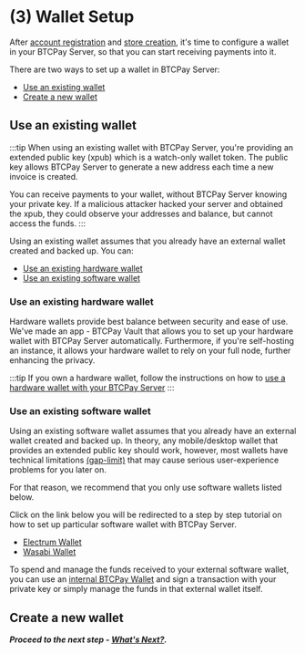 # (3) Wallet Setup

After [account registration](RegisterAccount.md) and [store creation](CreateStore.md), it's time to configure a wallet in your BTCPay Server, so that you can start receiving payments into it.

There are two ways to set up a wallet in BTCPay Server:
 
 - [Use an existing wallet](#use-an-existing-wallet)
 - [Create a new wallet](#create-a-new-wallet)

## Use an existing wallet

:::tip
When using an existing wallet with BTCPay Server, you're providing an extended public key (xpub) which is a watch-only wallet token. The public key allows BTCPay Server to generate a new address each time a new invoice is created. 

You can receive payments to your wallet, without BTCPay Server knowing your private key. If a malicious attacker hacked your server and obtained the xpub, they could observe your addresses and balance, but cannot access the funds.
:::

Using an existing wallet assumes that you already have an external wallet created and backed up. You can:

- [Use an existing hardware wallet](#use-an-existing-hardware-wallet)
- [Use an existing software wallet](#use-an-existing-software-wallet)

### Use an existing hardware wallet

Hardware wallets provide best balance between security and ease of use. We've made an app - BTCPay Vault that allows you to set up your hardware wallet with BTCPay Server automatically. Furthermore, if you're self-hosting an instance, it allows your hardware wallet to rely on your full node, further enhancing the privacy. 

:::tip
If you own a hardware wallet, follow the instructions on how to [use a hardware wallet with your BTCPay Server](Vault.md)
:::

### Use an existing software wallet

Using an existing software wallet assumes that you already have an external wallet created and backed up. In theory, any mobile/desktop wallet that provides an extended public key should work, however, most wallets have technical limitations [(gap-limit)](FAQ/FAQ-Wallet/#missing-payments-in-my-software-or-hardware-wallet) that may cause serious user-experience problems for you later on.

For that reason, we recommend that you only use software wallets listed below.

Click on the link below you will be redirected to a step by step tutorial on how to set up particular software wallet with BTCPay Server.

- [Electrum Wallet](ElectrumWallet.md)
- [Wasabi Wallet](WasabiWallet.md)

To spend and manage the funds received to your external software wallet, you can use an [internal BTCPay Wallet](Wallet.md) and sign a transaction with your private key or simply manage the funds in that external wallet itself.

## Create a new wallet

***Proceed to the next step - [What's Next?](WhatsNext.md).***
